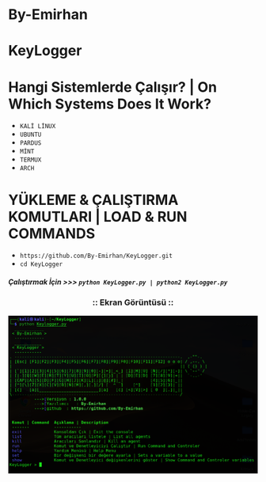 # By-Emirhan
# KeyLogger

# Hangi Sistemlerde Çalışır? | On Which Systems Does It Work?
* `KALİ LİNUX`
* `UBUNTU`
* `PARDUS`
* `MİNT`
* `TERMUX`
* `ARCH`
# YÜKLEME & ÇALIŞTIRMA KOMUTLARI | LOAD & RUN COMMANDS
  
* `https://github.com/By-Emirhan/KeyLogger.git`  
* `cd KeyLogger`

##### Çalıştırmak İçin >>> `python KeyLogger.py | python2 KeyLogger.py`
<h3 align="center">
:: Ekran Görüntüsü ::
<p align="center">
  <img src="resim/Resim.png">
</p>
